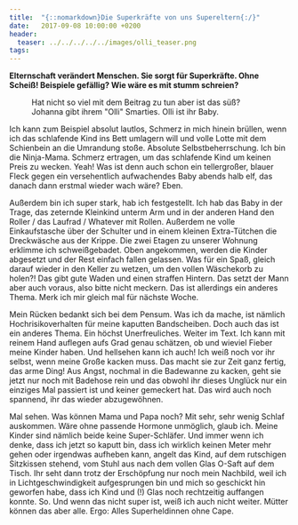 ```yaml
---
title:  "{::nomarkdown}Die Superkräfte von uns Supereltern{:/}"
date:   2017-09-08 10:00:00 +0200
header:
  teaser: ../../../../../images/olli_teaser.png
tags:
---
```

**Elternschaft verändert Menschen. Sie sorgt für Superkräfte. Ohne Scheiß! Beispiele gefällig? Wie wäre es mit stumm schreien?**

<figure>
  <img src="../../../../../images/olli.png" alt="">
  <figcaption>Hat nicht so viel mit dem Beitrag zu tun aber ist das süß? Johanna gibt ihrem "Olli" Smarties. Olli ist ihr Baby.</figcaption>
</figure>


Ich kann zum Beispiel absolut lautlos, Schmerz in mich hinein brüllen, wenn ich das schlafende Kind ins Bett umlagern will und volle Lotte mit dem Schienbein an die Umrandung stoße. Absolute Selbstbeherrschung. Ich bin die Ninja-Mama. Schmerz ertragen, um das schlafende Kind um keinen Preis zu wecken. Yeah!
Was ist denn auch schon ein tellergroßer, blauer Fleck gegen ein versehentlich aufwachendes Baby abends halb elf, das danach dann erstmal wieder wach wäre? Eben.

Außerdem bin ich super stark, hab ich festgestellt. Ich hab das Baby in der Trage, das zeternde Kleinkind unterm Arm und in der anderen Hand den Roller / das Laufrad / Whatever mit Rollen. Außerdem ne volle Einkaufstasche über der Schulter und in einem kleinen Extra-Tütchen die Dreckwäsche aus der Krippe. Die zwei Etagen zu unserer Wohnung erklimme ich schweißgebadet. Oben angekommen, werden die Kinder abgesetzt und der Rest einfach fallen gelassen. Was für ein Spaß, gleich darauf wieder in den Keller zu wetzen, um den vollen Wäschekorb zu holen?! Das gibt gute Waden und einen straffen Hintern. Das setzt der Mann aber auch voraus, also bitte nicht meckern. Das ist allerdings ein anderes Thema. Merk ich mir gleich mal für nächste Woche.

Mein Rücken bedankt sich bei dem Pensum. Was ich da mache, ist nämlich Hochrisikoverhalten für meine kaputten Bandscheiben. Doch auch das ist ein anderes Thema. Ein höchst Unerfreuliches. Weiter im Text. Ich kann mit reinem Hand auflegen aufs Grad genau schätzen, ob und wieviel Fieber meine Kinder haben. Und hellsehen kann ich auch! Ich weiß noch vor ihr selbst, wenn meine Große kacken muss. Das macht sie zur Zeit ganz fertig, das arme Ding! Aus Angst, nochmal in die Badewanne zu kacken, geht sie jetzt nur noch mit Badehose rein und das obwohl ihr dieses Unglück nur ein einziges Mal passiert ist und keiner gemeckert hat. Das wird auch noch spannend, ihr das wieder abzugewöhnen.

Mal sehen. Was können Mama und Papa noch? Mit sehr, sehr wenig Schlaf auskommen. Wäre ohne passende Hormone unmöglich, glaub ich. Meine Kinder sind nämlich beide keine Super-Schläfer. Und immer wenn ich denke, dass ich jetzt so kaputt bin, dass ich wirklich keinen Meter mehr gehen oder irgendwas aufheben kann, angelt das Kind, auf dem rutschigen Sitzkissen stehend, vom Stuhl aus nach dem vollen Glas O-Saft auf dem Tisch. Ihr seht dann trotz der Erschöpfung nur noch mein Nachbild, weil ich in Lichtgeschwindigkeit aufgesprungen bin und mich so geschickt hin geworfen habe, dass ich Kind und (!) Glas noch rechtzeitig auffangen konnte. So. Und wenn das nicht super ist, weiß ich auch nicht weiter. Mütter können das aber alle. Ergo: Alles Superheldinnen ohne Cape.















